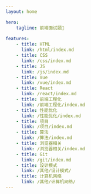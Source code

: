```yaml
--- 
layout: home

hero:
    tagline: 前端面试题📖
    
features:
    - title: HTML
      link: /html/index.md
    - title: CSS
      link: /css/index.md
    - title: JS
      link: /js/index.md
    - title: Vue
      link: /vue/index.md
    - title: React
      link: /react/index.md
    - title: 前端工程化
      link: /前端工程化/index.md
    - title: 性能优化
      link: /性能优化/index.md
    - title: 项目
      link: /项目/index.md
    - title: 算法
      link: /算法/index.md
    - title: 浏览器相关
      link: /浏览器相关/index.md
    - title: Git
      link: /git/index.md
    - title: 设计模式
      link: /其他/设计模式/
    - title: 计算机网络
      link: /其他/计算机网络/
---
```

